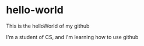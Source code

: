 # hello-world
This is the helloWorld of my github

I'm a student of CS, and I'm learning how to use github
